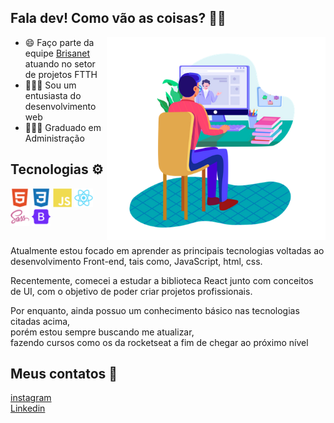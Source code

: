 <h2>Fala dev! Como vão as coisas? 👋😉</h2>

<img align="right" src="https://github.com/AndersonS7/AndersonS7/blob/main/img/man-computer.png" width="350"/>

- 😄 Faço parte da equipe [Brisanet](https://www.brisanet.com.br/) atuando no setor de projetos FTTH
- 👨🏻‍💻 Sou um entusiasta do desenvolvimento web
- 👨🏻‍🎓 Graduado em Administração 
  
<h2>Tecnologias ⚙️</h2>

<div>
  <img align="center" src="https://raw.githubusercontent.com/devicons/devicon/master/icons/html5/html5-plain.svg" width="30"/>
  <img align="center" src="https://raw.githubusercontent.com/devicons/devicon/master/icons/css3/css3-plain.svg" width="30"/>
  <img align="center" src="https://raw.githubusercontent.com/devicons/devicon/master/icons/javascript/javascript-plain.svg" width="30"/>
  <img align="center" src="https://raw.githubusercontent.com/devicons/devicon/master/icons/react/react-original.svg" width="30"/>
  <img align="center" src="https://raw.githubusercontent.com/devicons/devicon/master/icons/sass/sass-original.svg" width="30"/>
  <img align="center" src="https://raw.githubusercontent.com/devicons/devicon/master/icons/bootstrap/bootstrap-plain.svg" width="30"/>
</div>

<br>
  
<p>
  Atualmente estou focado em aprender as principais tecnologias voltadas ao desenvolvimento Front-end, tais como, JavaScript, html, css.
  
  Recentemente, comecei a estudar a biblioteca React junto com conceitos de UI, com o objetivo de poder criar projetos profissionais.
  
  Por enquanto, ainda possuo um conhecimento básico nas tecnologias citadas acima, <br>
  porém estou sempre buscando me atualizar, <br> fazendo cursos como os da rocketseat a fim de
  chegar ao próximo nível
</P>
  
<h2>Meus contatos 📱</h2>

<div>
  <a href="https://www.instagram.com/and_silva7/" target="_blank">
    instagram
  </a>
  <br>
  <a href="https://www.linkedin.com/in/anderson-silva-b7870520b/" target="_blank">
    Linkedin
  </a>
</div>

<!--
**AndersonS7/AndersonS7** is a ✨ _special_ ✨ repository because its `README.md` (this file) appears on your GitHub profile.
[![Linkedin Badge](https://www.linkedin.com/in/anderson-silva-b7870520b/)
[![Instagram Badge](https://www.instagram.com/and_silva7/)
Here are some ideas to get you started:

- 🔭 I’m currently working on ...
- 🌱 I’m currently learning ...
- 👯 I’m looking to collaborate on ...
- 🤔 I’m looking for help with ...
- 💬 Ask me about ...
- 📫 How to reach me: ...
- 😄 Pronouns: ...
- ⚡ Fun fact: ...
-->
